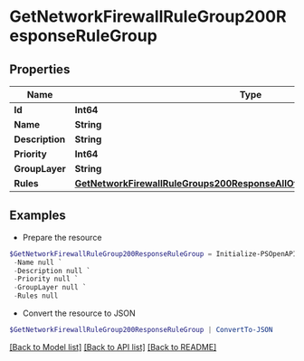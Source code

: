 # GetNetworkFirewallRuleGroup200ResponseRuleGroup
## Properties

Name | Type | Description | Notes
------------ | ------------- | ------------- | -------------
**Id** | **Int64** |  | [optional] 
**Name** | **String** |  | [optional] 
**Description** | **String** |  | [optional] 
**Priority** | **Int64** |  | [optional] 
**GroupLayer** | **String** |  | [optional] 
**Rules** | [**GetNetworkFirewallRuleGroups200ResponseAllOfRuleGroupsInnerRulesInner[]**](GetNetworkFirewallRuleGroups200ResponseAllOfRuleGroupsInnerRulesInner.md) |  | [optional] 

## Examples

- Prepare the resource
```powershell
$GetNetworkFirewallRuleGroup200ResponseRuleGroup = Initialize-PSOpenAPIToolsGetNetworkFirewallRuleGroup200ResponseRuleGroup  -Id null `
 -Name null `
 -Description null `
 -Priority null `
 -GroupLayer null `
 -Rules null
```

- Convert the resource to JSON
```powershell
$GetNetworkFirewallRuleGroup200ResponseRuleGroup | ConvertTo-JSON
```

[[Back to Model list]](../README.md#documentation-for-models) [[Back to API list]](../README.md#documentation-for-api-endpoints) [[Back to README]](../README.md)

